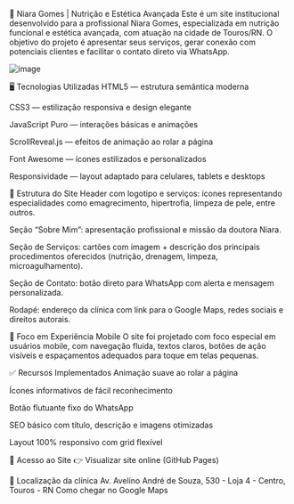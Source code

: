 🌿 Niara Gomes | Nutrição e Estética Avançada
Este é um site institucional desenvolvido para a profissional Niara Gomes, especializada em nutrição funcional e estética avançada, com atuação na cidade de Touros/RN. O objetivo do projeto é apresentar seus serviços, gerar conexão com potenciais clientes e facilitar o contato direto via WhatsApp.

![image](https://github.com/user-attachments/assets/009a3c3c-1d39-4020-998f-281e677c491d)

🖥️ Tecnologias Utilizadas
HTML5 — estrutura semântica moderna

CSS3 — estilização responsiva e design elegante

JavaScript Puro — interações básicas e animações

ScrollReveal.js — efeitos de animação ao rolar a página

Font Awesome — ícones estilizados e personalizados

Responsividade — layout adaptado para celulares, tablets e desktops

📄 Estrutura do Site
Header com logotipo e serviços: ícones representando especialidades como emagrecimento, hipertrofia, limpeza de pele, entre outros.

Seção “Sobre Mim”: apresentação profissional e missão da doutora Niara.

Seção de Serviços: cartões com imagem + descrição dos principais procedimentos oferecidos (nutrição, drenagem, limpeza, microagulhamento).

Seção de Contato: botão direto para WhatsApp com alerta e mensagem personalizada.

Rodapé: endereço da clínica com link para o Google Maps, redes sociais e direitos autorais.

📱 Foco em Experiência Mobile
O site foi projetado com foco especial em usuários mobile, com navegação fluida, textos claros, botões de ação visíveis e espaçamentos adequados para toque em telas pequenas.

✅ Recursos Implementados
Animação suave ao rolar a página

Ícones informativos de fácil reconhecimento

Botão flutuante fixo do WhatsApp

SEO básico com título, descrição e imagens otimizadas

Layout 100% responsivo com grid flexível

🔗 Acesso ao Site
👉 Visualizar site online (GitHub Pages)

📍 Localização da clínica
Av. Avelino André de Souza, 530 - Loja 4 - Centro, Touros - RN
Como chegar no Google Maps

